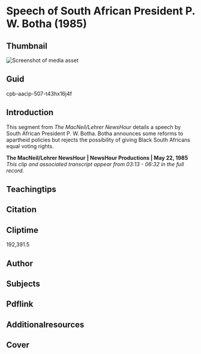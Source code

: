 # Speech of South African President P. W. Botha (1985)



## Thumbnail

![Screenshot of media asset](https://s3.amazonaws.com/americanarchive.org/primary_source_sets/5-507-t43hx16j4f.jpg "Screenshot media asset")


## Guid
cpb-aacip-507-t43hx16j4f

## Introduction

This segment from _The MacNeil/Lehrer NewsHour_ details a speech by South African President P. W. Botha. Botha announces some reforms to apartheid policies but rejects the possibility of giving Black South Africans equal voting rights. 


<b>The MacNeil/Lehrer NewsHour</b>
<b>| NewsHour Productions | May 22, 1985</b>
<i>This clip and associated transcript appear from 03:13 - 06:32 in the full record.</i>

## Teachingtips

## Citation

## Cliptime

192,391.5
## Author
## Subjects
## Pdflink
## Additionalresources
## Cover
